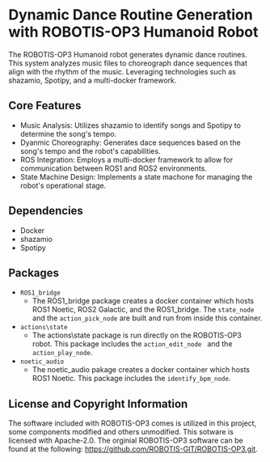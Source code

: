 # Dynamic Dance Routine Generation with ROBOTIS-OP3 Humanoid Robot
The ROBOTIS-OP3 Humanoid robot generates dynamic dance routines. This system analyzes music files 
to choreograph dance sequences that align with the rhythm of the music. Leveraging technologies 
such as shazamio, Spotipy, and a multi-docker framework. 


## Core Features
* Music Analysis: Utilizes shazamio to identify songs and Spotipy to determine the song's tempo.
* Dyanmic Choreography: Generates dace sequences based on the song's tempo and the robot's capabilities.
* ROS Integration: Employs a multi-docker framework to allow for communication between ROS1 and ROS2 environments. 
* State Machine Design: Implements a state machone for managing the robot's operational stage. 

## Dependencies
  * Docker
  * shazamio
  * Spotipy
  
## Packages
* `ROS1_bridge`
  * The ROS1_bridge package creates a docker container which hosts ROS1 Noetic, ROS2 Galactic, and the ROS1_bridge. The `state_node` and the `action_pick_node` are built and run from inside this container.  
* `actions\state`
  * The actions\state package is run directly on the ROBOTIS-OP3 robot. This package includes the `action_edit_node ` and the `action_play_node`.
* `noetic_audio`
  * The noetic_audio pakage creates a docker container which hosts ROS1 Noetic. This package includes the `identify_bpm_node`.

## License and Copyright Information
The software included with ROBOTIS-OP3 comes is utilized in this project, some components modified and others unmodified. 
This sotware is licensed with Apache-2.0.
The orginial ROBOTIS-OP3 software can be found at the following: https://github.com/ROBOTIS-GIT/ROBOTIS-OP3.git.